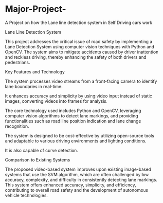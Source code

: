 # Major-Project-
A Project on how the Lane line detection system in Self Driving cars work

Lane Line Detection System

This project addresses the critical issue of road safety by implementing a Lane Detection System using computer vision techniques with Python and OpenCV.  The system aims to mitigate accidents caused by driver inattention and reckless driving, thereby enhancing the safety of both drivers and pedestrians.    

Key Features and Technology

The system processes video streams from a front-facing camera to identify lane boundaries in real-time.    

It enhances accuracy and simplicity by using video input instead of static images, converting videos into frames for analysis.    

The core technology used includes Python and OpenCV, leveraging computer vision algorithms to detect lane markings, and providing functionalities such as road line position indication and lane change recognition.    

The system is designed to be cost-effective by utilizing open-source tools and adaptable to various driving environments and lighting conditions.    

It is also capable of curve detection.    

Comparison to Existing Systems

The proposed video-based system improves upon existing image-based systems that use the SVM algorithm, which are often challenged by low accuracy, complexity, and difficulty in consistently detecting lane markings.  This system offers enhanced accuracy, simplicity, and efficiency, contributing to overall road safety and the development of autonomous vehicle technologies. 
